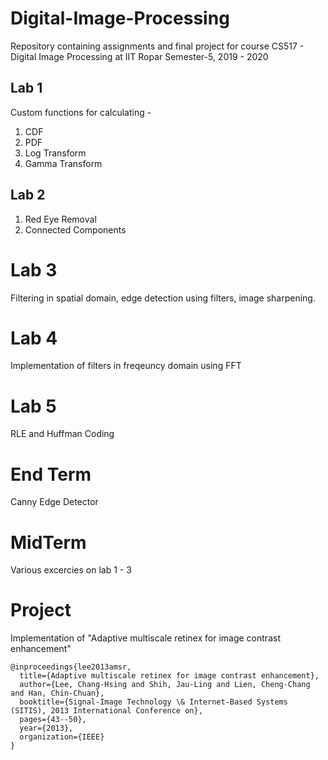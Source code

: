 # Digital-Image-Processing
Repository containing assignments and final project for course CS517 - Digital Image Processing at IIT Ropar Semester-5, 2019 - 2020

## Lab 1
Custom functions for calculating - 
1. CDF 
2. PDF
3. Log Transform
4. Gamma Transform

## Lab 2
1. Red Eye Removal
2. Connected Components

# Lab 3
Filtering in spatial domain, edge detection using filters, image sharpening.

# Lab 4
Implementation of filters in freqeuncy domain using FFT

# Lab 5
RLE and Huffman Coding

# End Term
Canny Edge Detector

# MidTerm
Various excercies on lab 1 - 3

# Project 
Implementation of "Adaptive multiscale retinex for image contrast enhancement"
```
@inproceedings{lee2013amsr,
  title={Adaptive multiscale retinex for image contrast enhancement},
  author={Lee, Chang-Hsing and Shih, Jau-Ling and Lien, Cheng-Chang and Han, Chin-Chuan},
  booktitle={Signal-Image Technology \& Internet-Based Systems (SITIS), 2013 International Conference on},
  pages={43--50},
  year={2013},
  organization={IEEE}
}
```
